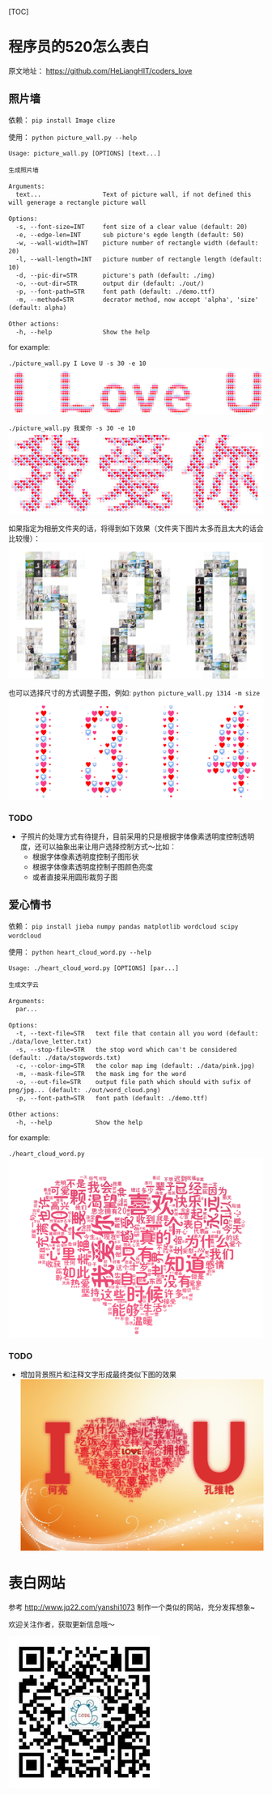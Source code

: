 [TOC]

# 程序员的520怎么表白
原文地址： https://github.com/HeLiangHIT/coders_love

## 照片墙
依赖：
`pip install Image clize`

使用：
`python picture_wall.py --help`
```
Usage: picture_wall.py [OPTIONS] [text...]

生成照片墙

Arguments:
  text...                 Text of picture wall, if not defined this will generage a rectangle picture wall

Options:
  -s, --font-size=INT     font size of a clear value (default: 20)
  -e, --edge-len=INT      sub picture's egde length (default: 50)
  -w, --wall-width=INT    picture number of rectangle width (default: 20)
  -l, --wall-length=INT   picture number of rectangle length (default: 10)
  -d, --pic-dir=STR       picture's path (default: ./img)
  -o, --out-dir=STR       output dir (default: ./out/)
  -p, --font-path=STR     font path (default: ./demo.ttf)
  -m, --method=STR        decrator method, now accept 'alpha', 'size' (default: alpha)

Other actions:
  -h, --help              Show the help
```
for example:

`./picture_wall.py I Love U -s 30 -e 10`
![./out/I_LOVE_U.png](./out/I_LOVE_U.png)

`./picture_wall.py 我爱你 -s 30 -e 10`
![./out/我爱你.png](./out/我爱你.png)

如果指定为相册文件夹的话，将得到如下效果（文件夹下图片太多而且太大的话会比较慢）：
![./out/520.png](./out/520.png)

也可以选择尺寸的方式调整子图，例如: `python picture_wall.py 1314 -m size`
![./out/1314.png](./out/1314.png)



### TODO
+ 子照片的处理方式有待提升，目前采用的只是根据字体像素透明度控制透明度，还可以抽象出来让用户选择控制方式～比如：
    * 根据字体像素透明度控制子图形状
    * 根据字体像素透明度控制子图颜色亮度
    * 或者直接采用圆形裁剪子图

## 爱心情书
依赖：
`pip install jieba numpy pandas matplotlib wordcloud scipy wordcloud`

使用：
`python heart_cloud_word.py --help`
```
Usage: ./heart_cloud_word.py [OPTIONS] [par...]

生成文字云

Arguments:
  par...

Options:
  -t, --text-file=STR   text file that contain all you word (default: ./data/love_letter.txt)
  -s, --stop-file=STR   the stop word which can't be considered (default: ./data/stopwords.txt)
  -c, --color-img=STR   the color map img (default: ./data/pink.jpg)
  -m, --mask-file=STR   the mask img for the word
  -o, --out-file=STR    output file path which should with sufix of png/jpg... (default: ./out/word_cloud.png)
  -p, --font-path=STR   font path (default: ./demo.ttf)

Other actions:
  -h, --help            Show the help
```
for example:

`./heart_cloud_word.py`
![./out/word_cloud.png](./out/word_cloud.png)

### TODO
+ 增加背景照片和注释文字形成最终类似下图的效果
![./data/demo.jpg](./data/demo.jpg)


# 表白网站
参考  http://www.jq22.com/yanshi1073 
制作一个类似的网站，充分发挥想象~

欢迎关注作者，获取更新信息哦～

<img src="./owner.jpg" width = "300" height = "300" alt="关注作者" align=center />




